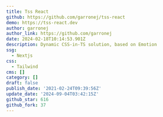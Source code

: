 ```yaml
---
title: Tss React
github: https://github.com/garronej/tss-react
demo: https://tss-react.dev
author: garronej
author_link: https://github.com/garronej
date: 2024-02-18T10:14:53.901Z
description: Dynamic CSS-in-TS solution, based on Emotion
ssg:
  - Nextjs
css:
  - Tailwind
cms: []
category: []
draft: false
publish_date: '2021-02-24T09:39:56Z'
update_date: '2024-09-04T03:42:15Z'
github_star: 616
github_fork: 37
---
```

